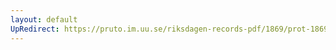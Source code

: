 ```yaml
---
layout: default
UpRedirect: https://pruto.im.uu.se/riksdagen-records-pdf/1869/prot-1869--ak--305/prot-1869--ak--305_025.pdf
---
```

